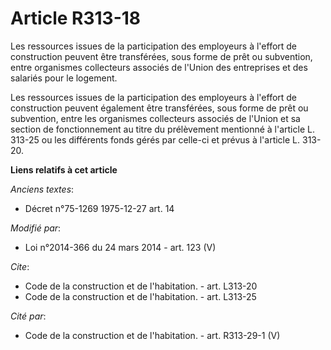 # Article R313-18

Les ressources issues de la participation des employeurs à l'effort de construction peuvent être transférées, sous forme de
prêt ou subvention, entre organismes collecteurs associés de l'Union des entreprises et des salariés pour le logement. 

Les ressources issues de la participation des employeurs à l'effort de construction peuvent également être transférées, sous
forme de prêt ou subvention, entre les organismes collecteurs associés de l'Union et sa section de fonctionnement au titre du
prélèvement mentionné à l'article L. 313-25 ou les différents fonds gérés par celle-ci et prévus à l'article L. 313-20.

**Liens relatifs à cet article**

_Anciens textes_:

  - Décret n°75-1269 1975-12-27 art. 14

_Modifié par_:

  - Loi n°2014-366 du 24 mars 2014 - art. 123 (V)

_Cite_:

  - Code de la construction et de l'habitation. - art. L313-20
  - Code de la construction et de l'habitation. - art. L313-25

_Cité par_:

  - Code de la construction et de l'habitation. - art. R313-29-1 (V)
